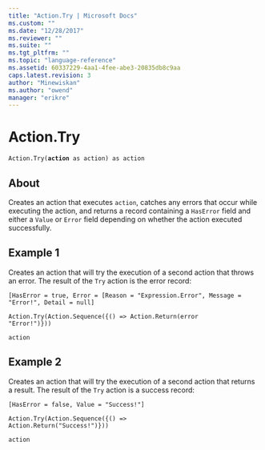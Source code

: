 ```yaml
---
title: "Action.Try | Microsoft Docs"
ms.custom: ""
ms.date: "12/28/2017"
ms.reviewer: ""
ms.suite: ""
ms.tgt_pltfrm: ""
ms.topic: "language-reference"
ms.assetid: 60337229-4aa1-4fee-abe3-20835db8c9aa
caps.latest.revision: 3
author: "Minewiskan"
ms.author: "owend"
manager: "erikre"
---
```

# Action.Try
<code>Action.Try(<b>action</b> as action) as action</code>  
## About  
Creates an action that executes <code>action</code>, catches any errors that occur while executing the action, and returns a record containing a <code>HasError</code> field and either a <code>Value</code> or <code>Error</code> field depending on whether the action executed successfully.  
  
## Example 1  
<p>Creates an action that will try the execution of a second action that throws an error. The result of the <code>Try</code> action is the error record:</p> <p><code>[HasError = true, Error = [Reason = "Expression.Error", Message = "Error!", Detail = null]</code></p>  
  
<code>Action.Try(Action.Sequence({() => Action.Return(error "Error!")}))</code>  
  
<code>action</code>  
  
## Example 2  
<p>Creates an action that will try the execution of a second action that returns a result. The result of the <code>Try</code> action is a success record:</p> <p><code>[HasError = false, Value = "Success!"]</code></p>   
  
<code>Action.Try(Action.Sequence({() => Action.Return("Success!")}))</code>  
  
<code>action</code>  
